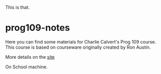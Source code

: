 This is that.

# prog109-notes

Here you can find some materials for Charlie Calvert's Prog 109 course. This course is based on courseware originally created by Ron Austin.

More details on the [site](https://www.elvenware.com/teach/prog109)

On School machine.